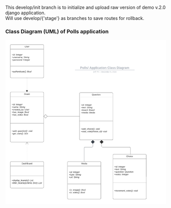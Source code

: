 This develop/init branch is to initialize and upload raw version of demo v.2.0 django application. </br>Will use develop/{'stage'} as branches to save routes for rollback.

### Class Diagram (UML) of Polls application
![diagram](./ClassDiagram.png)
